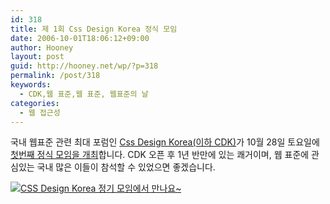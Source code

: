 ```yaml
---
id: 318
title: 제 1회 Css Design Korea 정식 모임
date: 2006-10-01T18:06:12+09:00
author: Hooney
layout: post
guid: http://hooney.net/wp/?p=318
permalink: /post/318
keywords:
  - CDK,웹 표준,웹 표준, 웹표준의 날
categories:
  - 웹 접근성
---
```

국내 웹표준 관련 최대 포럼인 [Css Design Korea(이하 CDK)](http://standardmag.org/)가 10월 28일 토요일에 [첫번째 정식 모임을 개최](http://wiki.standardmag.org/doku.php?id=kws1day)합니다. CDK 오픈 후 1년 반만에 있는 쾌거이며, 웹 표준에 관심있는 국내 많은 이들이 참석할 수 있었으면 좋겠습니다.

[![CSS Design Korea 정기 모임에서 만나요~](/files/img/cdkMeetBanner3.jpg)](http://wiki.standardmag.org/doku.php?id=kws1day)